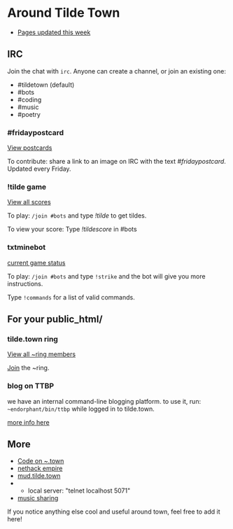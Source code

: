 Around Tilde Town
=================

- [Pages updated this week](/~ags/updated.html)

## IRC

Join the chat with `irc`. Anyone can create a channel, or join an existing one:

- &#35;tildetown (default)
- &#35;bots
- &#35;coding
- &#35;music
- &#35;poetry

### #fridaypostcard 
[View postcards](http://tilde.town/~jumblesale/fp.html)

To contribute: share a link to an image on IRC with the text _#fridaypostcard_. Updated every Friday.

### !tilde game
[View all scores](http://tilde.town/~bear/tildescores.html)

To play: `/join #bots` and type _!tilde_ to get tildes.

To view your score: Type _!tildescore_ in #bots

### txtminebot

[current game status](http://tilde.town/~endorphant/plaintxtmines/world.html)

To play: `/join #bots` and type `!strike` and the bot will give you more instructions.

Type `!commands` for a list of valid commands.

## For your public_html/

### tilde.town ring
[View all ~ring members](http://tilde.town/~um/tilde_ring/members.html)

[Join](http://tilde.town/~um/tilde_ring/join.html) the ~ring.

### blog on TTBP
we have an internal command-line blogging platform. to use it, run:
`~endorphant/bin/ttbp` while logged in to tilde.town.

[more info here](http://tilde.town/~endorphant/ttbp)


## More
- [Code on ~.town](/~bear/code.html)
- [nethack empire](/~endorphant/nethackempire.html)
- [mud.tilde.town](http://github.com/selfsame/mud.tilde.town)
- - local server: "telnet localhost 5071"
- [music sharing](/~desvox/music.html)

If you notice anything else cool and useful around town, feel free to add it here!
